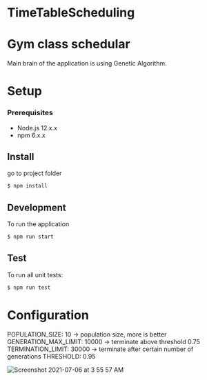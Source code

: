# TimeTableScheduling

# Gym class schedular

Main brain of the application is using Genetic Algorithm.

# Setup

### Prerequisites

- Node.js 12.x.x
- npm 6.x.x


## Install
go to project folder

```sh
$ npm install
```

## Development

To run the application

```sh
$ npm run start
```


## Test

To run all unit tests:
```sh
$ npm run test
```

# Configuration

POPULATION_SIZE: 10 -> population size, more is better
GENERATION_MAX_LIMIT: 10000 -> terminate above threshold 0.75
TERMINATION_LIMIT: 30000 -> terminate after certain number of generations
THRESHOLD: 0.95

![Screenshot 2021-07-06 at 3 55 57 AM](https://user-images.githubusercontent.com/1225324/124536853-5979cc80-de4b-11eb-9365-d90ff339f2bd.png)

